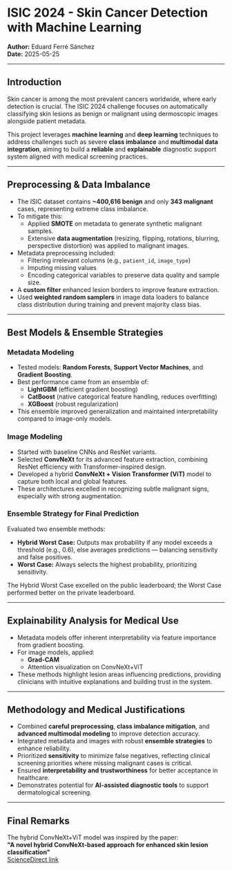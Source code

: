 # ISIC 2024 - Skin Cancer Detection with Machine Learning

**Author:** Eduard Ferré Sánchez  
**Date:** 2025-05-25

---

## Introduction

Skin cancer is among the most prevalent cancers worldwide, where early detection is crucial. The ISIC 2024 challenge focuses on automatically classifying skin lesions as benign or malignant using dermoscopic images alongside patient metadata.

This project leverages **machine learning** and **deep learning** techniques to address challenges such as severe **class imbalance** and **multimodal data integration**, aiming to build a **reliable** and **explainable** diagnostic support system aligned with medical screening practices.

---

## Preprocessing & Data Imbalance

- The ISIC dataset contains **~400,616 benign** and only **343 malignant** cases, representing extreme class imbalance.
- To mitigate this:
  - Applied **SMOTE** on metadata to generate synthetic malignant samples.
  - Extensive **data augmentation** (resizing, flipping, rotations, blurring, perspective distortion) was applied to malignant images.
- Metadata preprocessing included:
  - Filtering irrelevant columns (e.g., `patient_id`, `image_type`)
  - Imputing missing values
  - Encoding categorical variables to preserve data quality and sample size.
- A **custom filter** enhanced lesion borders to improve feature extraction.
- Used **weighted random samplers** in image data loaders to balance class distribution during training and prevent majority class bias.

---

## Best Models & Ensemble Strategies

### Metadata Modeling

- Tested models: **Random Forests**, **Support Vector Machines**, and **Gradient Boosting**.
- Best performance came from an ensemble of:
  - **LightGBM** (efficient gradient boosting)
  - **CatBoost** (native categorical feature handling, reduces overfitting)
  - **XGBoost** (robust regularization)
- This ensemble improved generalization and maintained interpretability compared to image-only models.

### Image Modeling

- Started with baseline CNNs and ResNet variants.
- Selected **ConvNeXt** for its advanced feature extraction, combining ResNet efficiency with Transformer-inspired design.
- Developed a hybrid **ConvNeXt + Vision Transformer (ViT)** model to capture both local and global features.
- These architectures excelled in recognizing subtle malignant signs, especially with strong augmentation.

### Ensemble Strategy for Final Prediction

Evaluated two ensemble methods:

- **Hybrid Worst Case:** Outputs max probability if any model exceeds a threshold (e.g., 0.6), else averages predictions — balancing sensitivity and false positives.
- **Worst Case:** Always selects the highest probability, prioritizing sensitivity.

The Hybrid Worst Case excelled on the public leaderboard; the Worst Case performed better on the private leaderboard.

---

## Explainability Analysis for Medical Use

- Metadata models offer inherent interpretability via feature importance from gradient boosting.
- For image models, applied:
  - **Grad-CAM**
  - Attention visualization on ConvNeXt+ViT
- These methods highlight lesion areas influencing predictions, providing clinicians with intuitive explanations and building trust in the system.

---

## Methodology and Medical Justifications

- Combined **careful preprocessing**, **class imbalance mitigation**, and **advanced multimodal modeling** to improve detection accuracy.
- Integrated metadata and images with robust **ensemble strategies** to enhance reliability.
- Prioritized **sensitivity** to minimize false negatives, reflecting clinical screening priorities where missing malignant cases is critical.
- Ensured **interpretability and trustworthiness** for better acceptance in healthcare.
- Demonstrates potential for **AI-assisted diagnostic tools** to support dermatological screening.

---

## Final Remarks

The hybrid ConvNeXt+ViT model was inspired by the paper:  
**"A novel hybrid ConvNeXt-based approach for enhanced skin lesion classification"**  
[ScienceDirect link](https://www.sciencedirect.com/science/article/abs/pii/S0957417425013430)

